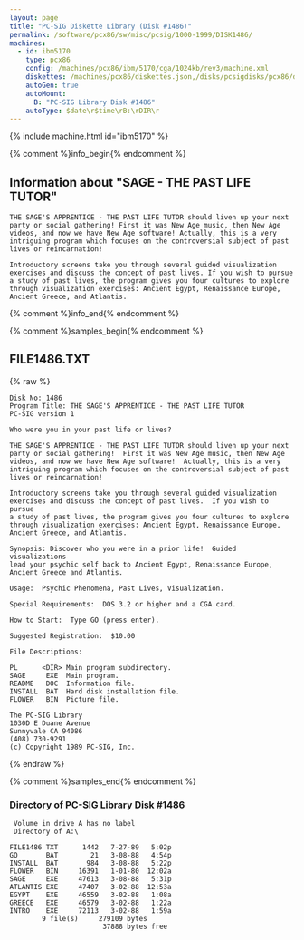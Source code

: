 ```yaml
---
layout: page
title: "PC-SIG Diskette Library (Disk #1486)"
permalink: /software/pcx86/sw/misc/pcsig/1000-1999/DISK1486/
machines:
  - id: ibm5170
    type: pcx86
    config: /machines/pcx86/ibm/5170/cga/1024kb/rev3/machine.xml
    diskettes: /machines/pcx86/diskettes.json,/disks/pcsigdisks/pcx86/diskettes.json
    autoGen: true
    autoMount:
      B: "PC-SIG Library Disk #1486"
    autoType: $date\r$time\rB:\rDIR\r
---
```


{% include machine.html id="ibm5170" %}

{% comment %}info_begin{% endcomment %}

## Information about "SAGE - THE PAST LIFE TUTOR"

    THE SAGE'S APPRENTICE - THE PAST LIFE TUTOR should liven up your next
    party or social gathering! First it was New Age music, then New Age
    videos, and now we have New Age software! Actually, this is a very
    intriguing program which focuses on the controversial subject of past
    lives or reincarnation!
    
    Introductory screens take you through several guided visualization
    exercises and discuss the concept of past lives. If you wish to pursue
    a study of past lives, the program gives you four cultures to explore
    through visualization exercises: Ancient Egypt, Renaissance Europe,
    Ancient Greece, and Atlantis.
{% comment %}info_end{% endcomment %}

{% comment %}samples_begin{% endcomment %}

## FILE1486.TXT

{% raw %}
```
Disk No: 1486
Program Title: THE SAGE'S APPRENTICE - THE PAST LIFE TUTOR
PC-SIG version 1

Who were you in your past life or lives?

THE SAGE'S APPRENTICE - THE PAST LIFE TUTOR should liven up your next
party or social gathering!  First it was New Age music, then New Age
videos, and now we have New Age software!  Actually, this is a very
intriguing program which focuses on the controversial subject of past
lives or reincarnation!

Introductory screens take you through several guided visualization
exercises and discuss the concept of past lives.  If you wish to pursue
a study of past lives, the program gives you four cultures to explore
through visualization exercises: Ancient Egypt, Renaissance Europe,
Ancient Greece, and Atlantis.

Synopsis: Discover who you were in a prior life!  Guided visualizations
lead your psychic self back to Ancient Egypt, Renaissance Europe,
Ancient Greece and Atlantis.

Usage:  Psychic Phenomena, Past Lives, Visualization.

Special Requirements:  DOS 3.2 or higher and a CGA card.

How to Start:  Type GO (press enter).

Suggested Registration:  $10.00

File Descriptions:

PL      <DIR> Main program subdirectory.
SAGE     EXE  Main program.
README   DOC  Information file.
INSTALL  BAT  Hard disk installation file.
FLOWER   BIN  Picture file.

The PC-SIG Library
1030D E Duane Avenue
Sunnyvale CA 94086
(408) 730-9291
(c) Copyright 1989 PC-SIG, Inc.

```
{% endraw %}

{% comment %}samples_end{% endcomment %}

### Directory of PC-SIG Library Disk #1486

     Volume in drive A has no label
     Directory of A:\

    FILE1486 TXT      1442   7-27-89   5:02p
    GO       BAT        21   3-08-88   4:54p
    INSTALL  BAT       984   3-08-88   5:22p
    FLOWER   BIN     16391   1-01-80  12:02a
    SAGE     EXE     47613   3-08-88   5:31p
    ATLANTIS EXE     47407   3-02-88  12:53a
    EGYPT    EXE     46559   3-02-88   1:08a
    GREECE   EXE     46579   3-02-88   1:22a
    INTRO    EXE     72113   3-02-88   1:59a
            9 file(s)     279109 bytes
                           37888 bytes free
